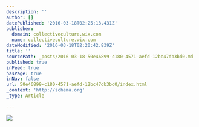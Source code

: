 ```yaml
---
description: ''
author: []
datePublished: '2016-03-18T02:25:13.431Z'
publisher:
  domain: collectiveculture.wix.com
  name: collectiveculture.wix.com
dateModified: '2016-03-18T02:20:42.839Z'
title: ''
sourcePath: _posts/2016-03-18-50e46899-c180-4571-aefd-12bc47db3bd0.md
published: true
inFeed: true
hasPage: true
inNav: false
url: 50e46899-c180-4571-aefd-12bc47db3bd0/index.html
_context: 'http://schema.org'
_type: Article

---
```

![](https://static.wixstatic.com/media/504f5e_746759af8fe342a6bad429ed5d72c8f2.jpg/v1/fill/w_480,h_480,al_c,q_90,usm_0.66_1.00_0.01/504f5e_746759af8fe342a6bad429ed5d72c8f2.jpg)